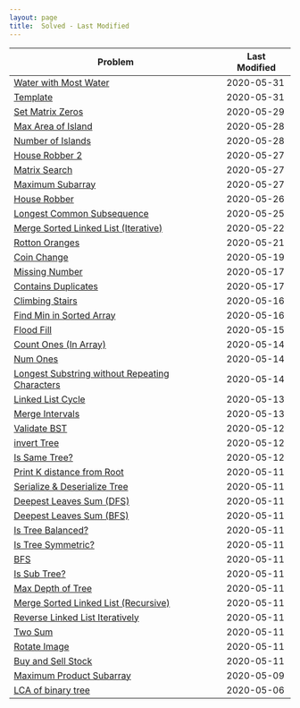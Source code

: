 ```yaml
---
layout: page
title:  Solved - Last Modified
---
```



Problem | Last Modified
-----------|-----------
[Water with Most Water](/problems/waterWithMostWater) | 2020-05-31 
[Template](/problems/1template) | 2020-05-31 
[Set Matrix Zeros](/problems/setMatrixZeros) | 2020-05-29 
[Max Area of Island](/problems/maxAreaOfIsland) | 2020-05-28 
[Number of Islands](/problems/numIslands) | 2020-05-28 
[House Robber 2](/problems/houseRobber2) | 2020-05-27 
[Matrix Search](/problems/matrixSearch) | 2020-05-27 
[Maximum Subarray](/problems/maxSubarray) | 2020-05-27 
[House Robber](/problems/houseRobber) | 2020-05-26 
[Longest Common Subsequence](/problems/longestCommonSubsequence) | 2020-05-25 
[Merge Sorted Linked List (Iterative)](/problems/mergeSortedLLiter) | 2020-05-22 
[Rotton Oranges](/problems/rottonOranges) | 2020-05-21 
[Coin Change](/problems/coinChange) | 2020-05-19 
[Missing Number](/problems/missingNumber) | 2020-05-17 
[Contains Duplicates](/problems/containsDuplicates) | 2020-05-17 
[Climbing Stairs](/problems/climbingStairs) | 2020-05-16 
[Find Min in Sorted Array](/problems/findMinInSortedArray) | 2020-05-16 
[Flood Fill](/problems/floodfill) | 2020-05-15 
[Count Ones (In Array)](/problems/countOnesInArray) | 2020-05-14 
[Num Ones](/problems/numOnes) | 2020-05-14 
[Longest Substring without Repeating Characters](/problems/longestSubstringWithoutRepeatingChars) | 2020-05-14 
[Linked List Cycle](/problems/llcycle) | 2020-05-13 
[Merge Intervals](/problems/mergeIntervals) | 2020-05-13 
[Validate BST](/problems/validateBST) | 2020-05-12 
[invert Tree](/problems/invertTree) | 2020-05-12 
[Is Same Tree?](/problems/isSameTree) | 2020-05-12 
[Print K distance from Root](/problems/printKdistanceFromRoot) | 2020-05-11 
[Serialize & Deserialize Tree](/problems/serializeTree) | 2020-05-11 
[Deepest Leaves Sum (DFS)](/problems/deepestLeavesSumDFS) | 2020-05-11 
[Deepest Leaves Sum (BFS)](/problems/deepestLeavesSumBFS) | 2020-05-11 
[Is Tree Balanced?](/problems/isTreeBalanced) | 2020-05-11 
[Is Tree Symmetric?](/problems/symmetricTree) | 2020-05-11 
[BFS](/problems/bfs) | 2020-05-11 
[Is Sub Tree?](/problems/isSubtree) | 2020-05-11 
[Max Depth of Tree](/problems/maxDepth) | 2020-05-11 
[Merge Sorted Linked List (Recursive)](/problems/mergeSortedLLrecur) | 2020-05-11 
[Reverse Linked List Iteratively](/problems/reverseLLiterative) | 2020-05-11 
[Two Sum](/problems/twoSum) | 2020-05-11 
[Rotate Image](/problems/rotateImage) | 2020-05-11 
[Buy and Sell Stock](/problems/buyAndSellStock) | 2020-05-11 
[Maximum Product Subarray](/problems/maxProductSubarray) | 2020-05-09 
[LCA of binary tree](/problems/lcaBinaryTree) | 2020-05-06 
